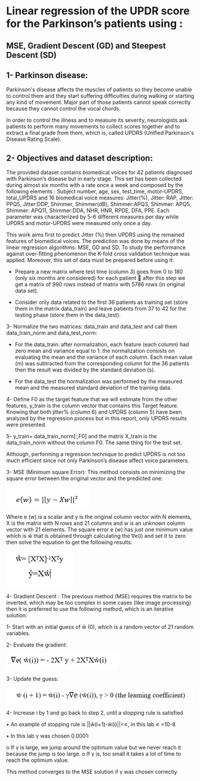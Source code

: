 # Linear regression of the UPDR score for the Parkinson’s patients using : 
## MSE, Gradient Descent (GD) and Steepest Descent (SD)
## 1- Parkinson disease: 
Parkinson's disease affects the muscles of patients so they become unable to control them and they start suffering difficulties during walking or starting any kind of movement. Major part of those patients cannot speak correctly because they cannot control the vocal chords. 

In order to control the illness and to measure its severity, neurologists ask patients to perform many movements to collect scores together and to extract a final grade from them, which is, called UPDRS (Unified Parkinson's Disease Rating Scale).
## 2- Objectives and dataset description: 
The provided dataset contains biomedical voices for 42 patients diagnosed with Parkinson’s disease but in early stage. This set has been collected during almost six months with a rate once a week and composed by the following elements : Subject number, age, sex, test_time, motor-UPDRS, total_UPDRS and 16 biomedical voice measures: Jitter(%), Jitter: RAP, Jitter: PPQ5, Jitter:DDP, Shimmer, Shimmer(dB), Shimmer:APQ3, Shimmer: APQ5, Shimmer: APQ11, Shimmer:DDA, NHR, HNR, RPDE, DFA, PPE. Each parameter was characterized by 5-6 different measures per day while UPDRS and motor-UPDRS were measured only once a day. 

This work aims first to predict Jitter (%) then UPDRS using the remained features of biomedical voices. The prediction was done by means of the linear regression algorithms: MSE, GD and SD. To study the performance against over-fitting phenomenon the K-fold cross validation technique was applied. 
Moreover, this set of data must be prepared before using it: 

- Prepare a new matrix where test time (column 3) goes from 0 to 180 (only six months are considered) for each patient  after this step we get a matrix of 990 rows instead of matrix with 5786 rows (in original data set).

- Consider only data related to the first 36 patients as training set (store them in the matrix data_train) and leave patients from 37 to 42 for the testing phase (store them in the data_test).

3- Normalize the two matrices: data_train and data_test and call them data_train_norm and 
data_test_norm: 

-	For the data_train: after normalization, each feature (each column) had zero mean and variance equal to 1: the normalization consists on evaluating the mean and the variance of each column. Each mean value (m) was subtracted from the corresponding column for the 36 patients then the result was divided by the standard deviation (s).

-	For the data_test the normalization was performed by the measured mean and the measured standard deviation of the training data.

4- Define F0 as the target feature that we will estimate from the other features, y_train is the column vector that contains this Target feature. Knowing that both jitter% (column 6) and UPDRS (column 5) have been analyzed by the regression process but in this report, only UPDRS results were presented.

5- y_train= data_train_norm[:,F0] and the matrix X_train is the data_train_norm without the column F0. The same thing for the test set.

Although, performing a regression technique to predict UPDRS is not too much efficient since not only Parkinson’s disease affect voice parameters.

3- MSE (Minimum square Error): 
This method consists on minimizing the square error between the original vector and the predicted one:

![alt text](https://github.com/BaddyMAK/Linear-regression-with-ML/blob/main/results/eq.PNG)

Where e (w) is a scalar and y is the original column vector with N elements, X is the matrix with N rows and 21 columns and w is an unknown column vector with 21 elements. The square error e (w) has just one minimum value which is ŵ that is obtained through calculating the ∇e(i) and set it to zero then solve the equation to get the following results:

![alt text](https://github.com/BaddyMAK/Linear-regression-with-ML/blob/main/results/eq%202.PNG)

4- Gradient Descent :
The previous method (MSE) requires the matrix to be inverted, which may be too complex in some cases (like image processing) then it is preferred to use the following method, which is an iterative solution: 

1- Start with an initial guess of ŵ (0), which is a random vector of 21 random variables. 

2- Evaluate the gradient:

![alt text](https://github.com/BaddyMAK/Linear-regression-with-ML/blob/main/results/eq3.PNG)

3- Update the guess:  

![alt text](https://github.com/BaddyMAK/Linear-regression-with-ML/blob/main/results/eq4.PNG)

4- Increase i by 1 and go back to step 2, until a stopping rule is satisfied 

•	An example of stopping rule is ||ŵ(i+1)-ŵ(i)||<∊, in this lab ∊ =10-8

•	In this lab γ was chosen 0.0001:

  o	If γ is large, we jump around the optimum value but we never reach it because the jump is too large. 
  o	If γ is, too small it takes a lot of time to reach the optimum value.
  
This method converges to the MSE solution if γ was chosen correctly.

















